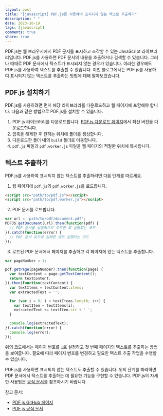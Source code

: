 ```yaml
---
layout: post
title: "[javascript] PDF.js를 사용하여 표시되지 않는 텍스트 추출하기"
description: " "
date: 2023-10-19
tags: [javascript]
comments: true
share: true
---
```


PDF.js는 웹 브라우저에서 PDF 문서를 표시하고 조작할 수 있는 JavaScript 라이브러리입니다. PDF.js를 사용하면 PDF 문서의 내용을 추출하거나 검색할 수 있습니다. 그러나 때때로 PDF 문서에서 텍스트가 표시되지 않는 경우가 있습니다. 이러한 경우에도 PDF.js를 사용하여 텍스트를 추출할 수 있습니다. 이번 블로그에서는 PDF.js를 사용하여 표시되지 않는 텍스트를 추출하는 방법에 대해 알아보겠습니다.

## PDF.js 설치하기

PDF.js를 사용하려면 먼저 해당 라이브러리를 다운로드하고 웹 페이지에 포함해야 합니다. 다음과 같은 방법으로 PDF.js를 설치할 수 있습니다.

1. PDF.js 라이브러리를 다운로드합니다. [PDF.js 다운로드 페이지](https://github.com/mozilla/pdf.js/releases)에서 최신 버전을 다운로드합니다.
2. 압축을 해제한 후 원하는 위치에 폴더를 생성합니다.
3. 다운로드한 폴더 내의 `build` 폴더로 이동합니다.
4. `pdf.js` 파일과 `pdf.worker.js` 파일을 웹 페이지의 적절한 위치에 복사합니다.

## 텍스트 추출하기

PDF.js를 사용하여 표시되지 않는 텍스트를 추출하려면 다음 단계를 따르세요.

1. 웹 페이지에 `pdf.js`와 `pdf.worker.js`를 로드합니다.

```html
<script src="path/to/pdf.js"></script>
<script src="path/to/pdf.worker.js"></script>
```

2. PDF 문서를 로드합니다.

```javascript
var url = 'path/to/pdf/document.pdf';
PDFJS.getDocument(url).then(function(pdf) {
  // PDF 문서를 성공적으로 로드한 후 실행되는 코드
}).catch(function(error) {
  // PDF 문서 로드에 실패한 경우 실행되는 코드
});
```

3. 로드된 PDF 문서에서 페이지를 추출하고 각 페이지에 있는 텍스트를 추출합니다.

```javascript
var pageNumber = 1;

pdf.getPage(pageNumber).then(function(page) {
  var textContent = page.getTextContent();
  return textContent;
}).then(function(textContent) {
  var textItems = textContent.items;
  var extractedText = '';

  for (var i = 0; i < textItems.length; i++) {
    var textItem = textItems[i];
    extractedText += textItem.str + ' ';
  }

  console.log(extractedText);
}).catch(function(error) {
  console.log(error);
});
```

위의 코드에서는 페이지 번호를 `1`로 설정하고 첫 번째 페이지의 텍스트를 추출하는 방법을 보여줍니다. 필요에 따라 페이지 번호를 변경하고 필요한 텍스트 추출 작업을 수행할 수 있습니다.

PDF.js를 사용하면 표시되지 않는 텍스트도 추출할 수 있습니다. 위의 단계를 따라하면 PDF 문서에서 텍스트를 추출하는 데 필요한 기능을 구현할 수 있습니다. PDF.js의 자세한 사용법은 [공식 문서](https://github.com/mozilla/pdf.js/wiki)를 참조하시기 바랍니다.

참고 문서:
- [PDF.js GitHub 페이지](https://github.com/mozilla/pdf.js)
- [PDF.js 공식 문서](https://github.com/mozilla/pdf.js/wiki)